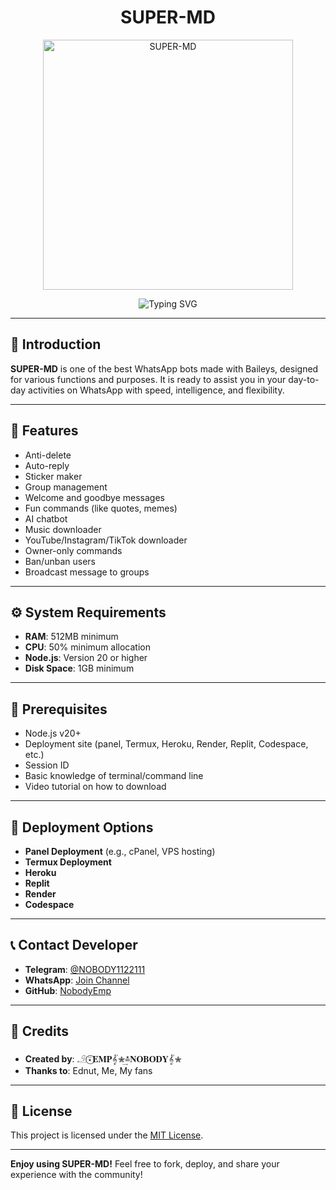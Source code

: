 <h1 align="center">SUPER-MD</h1>

<p align="center">
  <img src="https://img12.pixhost.to/images/829/574783260_yilzishop.jpg" alt="SUPER-MD" width="400" />
</p>

<p align="center">
  <img src="https://images.chatgpt.com/user-uploads/5ba4fd6c-3093-470b-8e06-313d8e5852ff/712e45f4-16d6-4f92-a301-54f72e35c56a.gif" alt="Typing SVG" />
</p>

---

## 📝 Introduction
**SUPER-MD** is one of the best WhatsApp bots made with Baileys, designed for various functions and purposes. It is ready to assist you in your day-to-day activities on WhatsApp with speed, intelligence, and flexibility.

---

## 🚀 Features
- Anti-delete  
- Auto-reply  
- Sticker maker  
- Group management  
- Welcome and goodbye messages  
- Fun commands (like quotes, memes)  
- AI chatbot  
- Music downloader  
- YouTube/Instagram/TikTok downloader  
- Owner-only commands  
- Ban/unban users  
- Broadcast message to groups  

---

## ⚙️ System Requirements
- **RAM**: 512MB minimum  
- **CPU**: 50% minimum allocation  
- **Node.js**: Version 20 or higher  
- **Disk Space**: 1GB minimum  

---

## 🔧 Prerequisites
- Node.js v20+  
- Deployment site (panel, Termux, Heroku, Render, Replit, Codespace, etc.)  
- Session ID  
- Basic knowledge of terminal/command line  
- Video tutorial on how to download  

---

## 🚀 Deployment Options
- **Panel Deployment** (e.g., cPanel, VPS hosting)  
- **Termux Deployment**  
- **Heroku**  
- **Replit**  
- **Render**  
- **Codespace**  

---

## 📞 Contact Developer
- **Telegram**: [@NOBODY1122111](https://t.me/NOBODY1122111)  
- **WhatsApp**: [Join Channel](https://whatsapp.com/channel/0029VagLJFx4CrfkyNJUsg1Y)  
- **GitHub**: [NobodyEmp](https://github.com/NobodyEmp/Super-md)  

---

## 🙏 Credits
- **Created by**: 𓄂⍣⃝𝐄𝐌𝐏𝄟✮͢≛𝐍𝐎𝐁𝐎𝐃𝐘𝄟✮  
- **Thanks to**: Ednut, Me, My fans  

---

## 📜 License
This project is licensed under the [MIT License](https://opensource.org/licenses/MIT).

---

**Enjoy using SUPER-MD!** Feel free to fork, deploy, and share your experience with the community!
